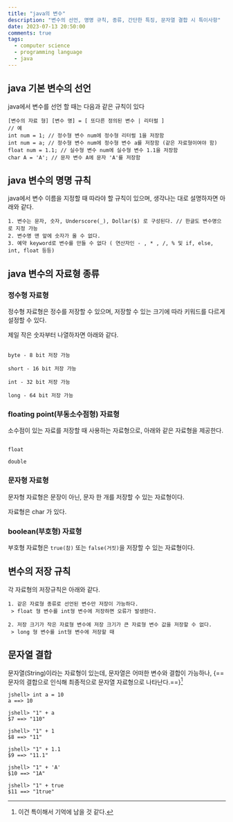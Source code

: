 ```yaml
---
title: "java의 변수"
description: "변수의 선언, 명명 규칙, 종류, 간단한 특징, 문자열 결합 시 특이사항"
date: 2023-07-13 20:50:00
comments: true
tags:
  - computer science
  - programming language
  - java
---
```


## java 기본 변수의 선언

java에서 변수를 선언 할 때는 다음과 같은 규칙이 있다
``` title="java 변수 선언"
[변수의 자료 형] [변수 명] = [ 또다른 정의된 변수 | 리터럴 ]
// 예
int num = 1; // 정수형 변수 num에 정수형 리터럴 1을 저장함
int num = a; // 정수형 변수 num에 정수형 변수 a를 저장함 (같은 자료형이여야 함)
float num = 1.1; // 실수형 변수 num에 실수형 변수 1.1을 저장함
char A = 'A'; // 문자 변수 A에 문자 'A'를 저장함
```

## java 변수의 명명 규칙

java에서 변수 이름을 지정할 때 따라야 할 규칙이 있으며, 생각나는 대로 설명하자면 아래와 같다.

``` title="java 변수 명명 규칙"
1. 변수는 문자, 숫자, Underscore(_), Dollar($) 로 구성된다. // 한글도 변수명으로 지정 가능
2. 변수명 맨 앞에 숫자가 올 수 없다. 
3. 예약 keyword로 변수를 만들 수 없다 ( 연산자인 - , * , /, % 및 if, else, int, float 등등)
```

## java 변수의 자료형 종류

### 정수형 자료형

정수형 자료형은 정수를 저장할 수 있으며, 저장할 수 있는 크기에 따라 키워드를 다르게 설정할 수 있다.

제일 작은 숫자부터 나열하자면 아래와 같다.

``` title="정수형 자료형 종류"

byte - 8 bit 저장 가능

short - 16 bit 저장 가능

int - 32 bit 저장 가능

long - 64 bit 저장 가능

```

### floating point(부동소수점형) 자료형

소수점이 있는 자료를 저장할 때 사용하는 자료형으로, 아래와 같은 자료형을 제공한다.

```

float

double

```

### 문자형 자료형

문자형 자료형은 문장이 아닌, 문자 한 개를 저장할 수 있는 자료형이다.

자료형은 char 가 있다.


### boolean(부호형) 자료형

부호형 자료형은 `true(참)` 또는 `false(거짓)`을 저장할 수 있는 자료형이다.


## 변수의 저장 규칙

각 자료형의 저장규칙은 아래와 같다.

``` title="변수의 저장규칙"
1. 같은 자료형 종류로 선언된 변수만 저장이 가능하다.
 > float 형 변수를 int형 변수에 저장하면 오류가 발생한다.

2. 저장 크기가 작은 자료형 변수에 저장 크기가 큰 자료형 변수 값을 저장할 수 없다.
 > long 형 변수를 int형 변수에 저장할 때

```

## 문자열 결합

문자열(String)이라는 자료형이 있는데, 문자열은 어떠한 변수와 결합이 가능하나, {==문자의 결합으로 인식해 최종적으로 문자열 자료형으로 나타난다.==}[^1]

[^1]: 이건 특이해서 기억에 남을 것 같다.
``` title="문자열 변수와 그외의 자료형을 결합 할 때"
jshell> int a = 10
a ==> 10

jshell> "1" + a
$7 ==> "110"

jshell> "1" + 1
$8 ==> "11"

jshell> "1" + 1.1
$9 ==> "11.1"

jshell> "1" + 'A'
$10 ==> "1A"

jshell> "1" + true
$11 ==> "1true"
```